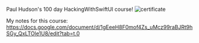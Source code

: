 Paul Hudson's 100 day HackingWithSwiftUI course! ![certificate](https://github.com/user-attachments/assets/959a3b7b-29cf-4ece-a70e-9ca990cae49b)

My notes for this course: https://docs.google.com/document/d/1gEeeH8F0mof4Zs_uMcz99raBJRt9hSGy_QxLTOle1U8/edit?tab=t.0
